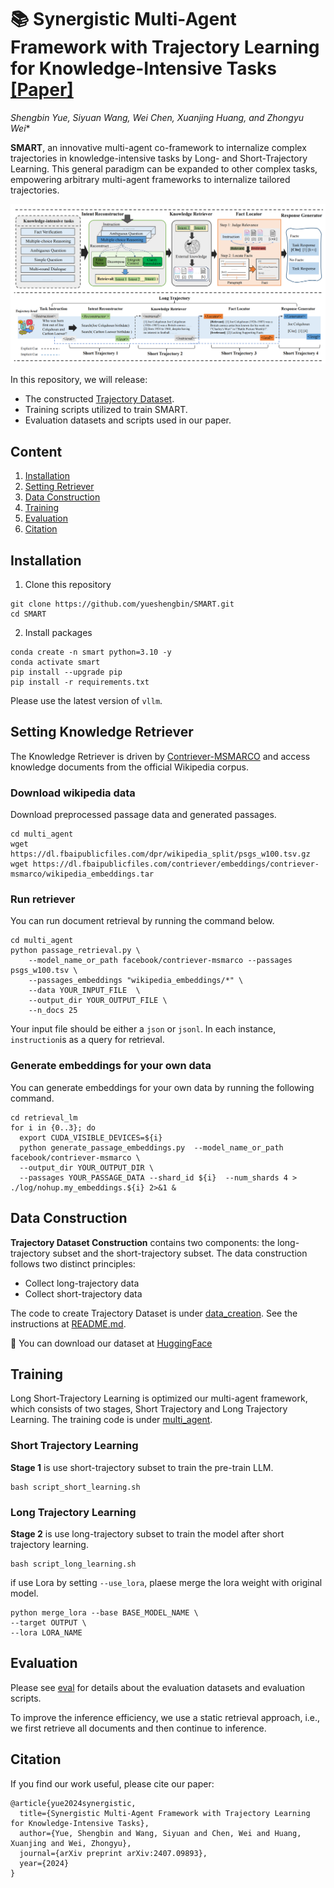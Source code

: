 # 📚️ Synergistic Multi-Agent Framework with Trajectory Learning for Knowledge-Intensive Tasks [[Paper]](https://arxiv.org/abs/2407.09893)

*Shengbin Yue, Siyuan Wang, Wei Chen, Xuanjing Huang, and Zhongyu Wei**

**SMART**, an innovative multi-agent co-framework to internalize complex trajectories in knowledge-intensive tasks by Long- and Short-Trajectory Learning. This general paradigm can be expanded to other complex tasks, empowering arbitrary multi-agent
frameworks to internalize tailored trajectories.

![](images/SMART.png)

In this repository, we will release:

- The constructed [Trajectory Dataset](https://huggingface.co/datasets/ShengbinYue/Long-short-Trajectory).
- Training scripts utilized to train SMART.
- Evaluation datasets and scripts used in our paper.


## Content 
1. [Installation](#installation)
2. [Setting Retriever](#setting-knowledge-retriever)
3. [Data Construction](#data-construction)
4. [Training](#training)
5. [Evaluation](#evaluation)
6. [Citation](#citation)


## Installation

1. Clone this repository

```
git clone https://github.com/yueshengbin/SMART.git
cd SMART
```
2. Install packages

```
conda create -n smart python=3.10 -y
conda activate smart
pip install --upgrade pip
pip install -r requirements.txt
```

Please use the latest version of `vllm`. 
## Setting Knowledge Retriever
The Knowledge Retriever is driven by [Contriever-MSMARCO](https://huggingface.co/facebook/contriever-msmarco) and access knowledge documents from the official Wikipedia corpus.

### Download wikipedia data
Download preprocessed passage data and generated passages. 
```
cd multi_agent
wget https://dl.fbaipublicfiles.com/dpr/wikipedia_split/psgs_w100.tsv.gz
wget https://dl.fbaipublicfiles.com/contriever/embeddings/contriever-msmarco/wikipedia_embeddings.tar
```

### Run retriever
You can run document retrieval by running the command below. 

```
cd multi_agent
python passage_retrieval.py \
    --model_name_or_path facebook/contriever-msmarco --passages psgs_w100.tsv \
    --passages_embeddings "wikipedia_embeddings/*" \
    --data YOUR_INPUT_FILE  \
    --output_dir YOUR_OUTPUT_FILE \
    --n_docs 25
```
Your input file should be either a `json` or `jsonl`. In
each instance, `instruction`is as a query for retrieval. 

### Generate embeddings for your own data

You can generate embeddings for your own data by running the following command.

```
cd retrieval_lm
for i in {0..3}; do
  export CUDA_VISIBLE_DEVICES=${i}
  python generate_passage_embeddings.py  --model_name_or_path facebook/contriever-msmarco \
  --output_dir YOUR_OUTPUT_DIR \
  --passages YOUR_PASSAGE_DATA --shard_id ${i}  --num_shards 4 > ./log/nohup.my_embeddings.${i} 2>&1 &
```


## Data Construction

**Trajectory Dataset Construction** contains two components: the long-trajectory subset and the short-trajectory subset. The data construction follows two distinct principles:
- Collect long-trajectory data
- Collect short-trajectory data

The code to create Trajectory Dataset is under [data_creation](data_creation). See the instructions at [README.md](data_creation/README.md). 

🚀 You can download our dataset at [HuggingFace](https://huggingface.co/datasets/ShengbinYue/Long-short-Trajectory)


## Training
Long Short-Trajectory Learning is optimized our multi-agent framework, which consists of two stages, Short Trajectory and Long
Trajectory Learning. The training code is under [multi_agent](multi_agent).

### Short Trajectory Learning
**Stage 1** is use short-trajectory subset to train the pre-train LLM.
```
bash script_short_learning.sh
```
### Long Trajectory Learning
**Stage 2** is use long-trajectory subset to train the model after short trajectory learning.
```
bash script_long_learning.sh
```

if use Lora by setting `--use_lora`, plaese merge the lora weight with original model.  

```
python merge_lora --base BASE_MODEL_NAME \
--target OUTPUT \
--lora LORA_NAME
```


## Evaluation 

Please see [eval](eval) for details about the evaluation datasets and evaluation scripts.

To improve the inference efficiency, we use a static retrieval approach, i.e., we first retrieve all documents and then continue to inference.


## Citation

If you find our work useful, please cite our paper:
```
@article{yue2024synergistic,
  title={Synergistic Multi-Agent Framework with Trajectory Learning for Knowledge-Intensive Tasks},
  author={Yue, Shengbin and Wang, Siyuan and Chen, Wei and Huang, Xuanjing and Wei, Zhongyu},
  journal={arXiv preprint arXiv:2407.09893},
  year={2024}
}
```
